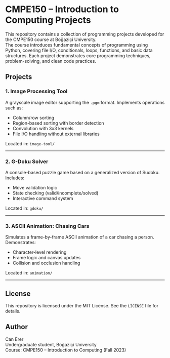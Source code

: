 # CMPE150 – Introduction to Computing Projects

This repository contains a collection of programming projects developed for the CMPE150 course at Boğaziçi University.  
The course introduces fundamental concepts of programming using Python, covering file I/O, conditionals, loops, functions, and basic data structures. Each project demonstrates core programming techniques, problem-solving, and clean code practices.

## Projects

### 1. Image Processing Tool
A grayscale image editor supporting the `.pgm` format. Implements operations such as:
- Column/row sorting
- Region-based sorting with border detection
- Convolution with 3x3 kernels
- File I/O handling without external libraries

Located in: `image-tool/`

---

### 2. G-Doku Solver
A console-based puzzle game based on a generalized version of Sudoku.  
Includes:
- Move validation logic
- State checking (valid/incomplete/solved)
- Interactive command system

Located in: `gdoku/`

---

### 3. ASCII Animation: Chasing Cars
Simulates a frame-by-frame ASCII animation of a car chasing a person.  
Demonstrates:
- Character-level rendering
- Frame logic and canvas updates
- Collision and occlusion handling

Located in: `animation/`

---

## License

This repository is licensed under the MIT License. See the `LICENSE` file for details.

## Author

Can Erer  
Undergraduate student, Boğaziçi University  
Course: CMPE150 – Introduction to Computing (Fall 2023)
